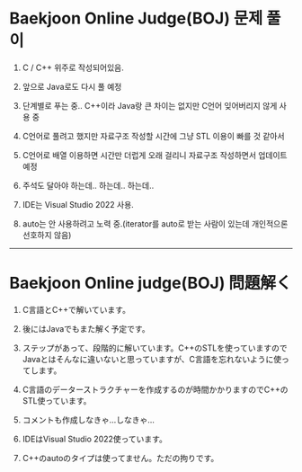 # Baekjoon Online Judge(BOJ) 문제 풀이

1. C / C++ 위주로 작성되어있음.

2. 앞으로 Java로도 다시 풀 예정

3. 단계별로 푸는 중.. C++이라 Java랑 큰 차이는 없지만 C언어 잊어버리지 않게 사용 중

4. C언어로 풀려고 했지만 자료구조 작성할 시간에 그냥 STL 이용이 빠를 것 같아서

5. C언어로 배열 이용하면 시간만 더럽게 오래 걸리니 자료구조 작성하면서 업데이트 예정

6. 주석도 달아야 하는데.. 하는데.. 하는데..

7. IDE는 Visual Studio 2022 사용.

8. auto는 안 사용하려고 노력 중.(iterator를 auto로 받는 사람이 있는데 개인적으론 선호하지 않음)


---

# Baekjoon Online judge(BOJ) 問題解く

1. C言語とC++で解いています。

2. 後にはJavaでもまた解く予定です。

3. ステップがあって、段階的に解いています。C++のSTLを使っていますのでJavaとはそんなに違いないと思っていますが、C言語を忘れないように使ってします。

4. C言語のデーターストラクチャーを作成するのが時間かかりますのでC++のSTL使っています。

5. コメントも作成しなきゃ…しなきゃ…

6. IDEはVisual Studio 2022使っています。

7. C++のautoのタイプは使ってません。ただの拘りです。
